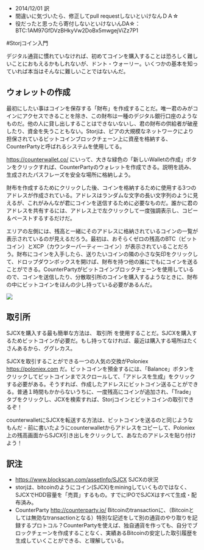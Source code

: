 * 2014/12/01  訳
* 間違いに気づいたら、修正してpull requestしないといけなんＤＡ☆
* 役だったと思ったら寄付しないといけないんDA☆：BTC:1AM97GfDVzBHkyVw2DoBx5mwgejViZz7P1



#Storjコイン入門

デジタル通貨に慣れていなければ、初めてコインを購入することは恐ろしく難しいことにおもえるかもしれないが、ドント・ウォーリー。いくつかの基本を知っていれば本当はそんなに難しいことではないんだ。

## ウォレットの作成
最初にしたい事はコインを保存する「財布」を作成することだ。唯一君のみがコインにアクセスできることを除き、この財布は一種のデジタル銀行口座のようなものだ。他の人に貸し出しすることはできないないし、君の財布の供給者が破産したり、資金を失うこともない。Storjは、ピアの大規模なネットワークにより担保されているビットコインブロックチェーン上に資産を格納する、CounterPartyと呼ばれるシステムを使用してる。

https://counterwallet.co/ にいって、大きな緑色の「新しいWalletの作成」ボタンをクリックすれば、CounterPartyのウォレットを作成できる。説明を読み、生成されたパスフレーズを安全な場所に格納しよう。

財布を作成するためにクリックした後、コインを格納するために使用する3つのアドレスが作成されている。アドレスはランダムな文字の長い文字列のように見えるが、これがみんなが君にコインを送信するために必要なものだ。誰かに君のアドレスを共有するには、アドレス上で左クリックして一度強調表示し、コピー＆ペーストするするだけだ。

エリアの左側には、残高と一緒にそのアドレスに格納されているコインの一覧が表示されているのが見えるだろう。最初は、おそらくゼロの残高のBTC（ビットコイン）とXCP（カウンターパーティー·コイン）が表示されていることだろう。財布にコインを入手したら、送りたいコインの隣の小さな矢印をクリックして、ドロップダウンボックスを開けば、財布を持つ他の誰にでもにコインを送ることができる。CounterPartyがビットコインブロックチェーンを使用しているので、コインを送信したり、分散取引所のコインを購入するようなときに、財布の中にビットコインをほんの少し持っている必要があるんだ。

![](http://i.imgur.com/RxBCOATl.png) 

##  取引所 

SJCXを購入する最も簡単な方法は、 取引所 を使用することだ。SJCXを購入するためビットコインが必要だ。もし持ってなければ、最近は購入する場所はたくさんあるから、ググレカス。

SJCXを取引することができる一つの人気の交換がPoloniex https://poloniex.com だ。ビットコインを預金するには、「Balance」ボタンをクリックしてビットコインまでスクロールして、「アドレスを生成」をクリックする必要がある。そうすれば、作成したアドレスにビットコイン送ることができる。普通１時間もかからないうちに、一度残高にコインが追加され、「Trade」タブをクリックし、JCXを検索すれば、Storjコインとビットコインの取引できるぞ！

counterwalletにSJCXを転送する方法は、ビットコインを送るのと同じようなもんだ - 前に書いたようにcounterwalletからアドレスをコピーして、Poloniex上の残高画面からSJCX引き出しをクリックして、あなたのアドレスを貼り付けよう！

## 訳注
* https://www.blockscan.com/assetInfo/SJCX  SJCXの状況
* storjは、bitcoinのようにコイン(SJCX)をminingしていくものではなく、SJCXでHDD容量を「売買」するもの。すでにIPOでSJCXはすべて生成・配布済み。
* CounterParty    http://counterparty.io/
Bitcoinのtransactionに、（Bitcoinとしては無効なtransactionとなる）特別な記述をして別の通貨のやり取りを記録するプロトコル？CounterPartyを使えば、独自通貨を作っても、自分でブロックチェーンを作成することなく、実績あるBitcoinの安定した取引履歴を生成していくことができる、と理解している。
